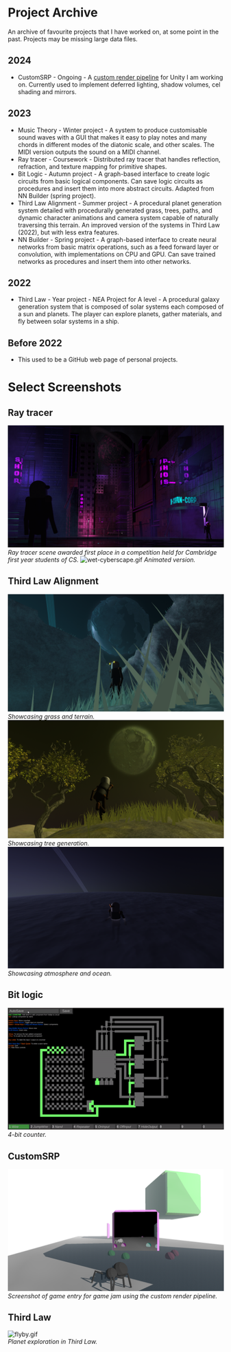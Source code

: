 # Project Archive
An archive of favourite projects that I have worked on, at some point in the past. Projects may be missing large data files.

## 2024
- CustomSRP - Ongoing - A [custom render pipeline](https://docs.unity3d.com/Manual/srp-custom.html) for Unity I am working on. Currently used to implement deferred lighting, shadow volumes, cel shading and mirrors.

## 2023
- Music Theory - Winter project - A system to produce customisable sound waves with a GUI that makes it easy to play notes and many chords in different modes of the diatonic scale, and other scales. The MIDI version outputs the sound on a MIDI channel.
- Ray tracer - Coursework - Distributed ray tracer that handles reflection, refraction, and texture mapping for primitive shapes.
- Bit Logic - Autumn project - A graph-based interface to create logic circuits from basic logical components. Can save logic circuits as procedures and insert them into more abstract circuits. Adapted from NN Builder (spring project).
- Third Law Alignment - Summer project - A procedural planet generation system detailed with procedurally generated grass, trees, paths, and dynamic character animations and camera system capable of naturally traversing this terrain. An improved version of the systems in Third Law (2022), but with less extra features.
- NN Builder - Spring project - A graph-based interface to create neural networks from basic matrix operations, such as a feed forward layer or convolution, with implementations on CPU and GPU. Can save trained networks as procedures and insert them into other networks.

## 2022
- Third Law - Year project - NEA Project for A level - A procedural galaxy generation system that is composed of solar systems each composed of a sun and planets. The player can explore planets, gather materials, and fly between solar systems in a ship.

## Before 2022
- This used to be a GitHub web page of personal projects.

# Select Screenshots

## Ray tracer

![wet-cyberscape.png](wet-cyberscape.png)
*Ray tracer scene awarded first place in a competition held for Cambridge first year students of CS.*
![wet-cyberscape.gif](wet-cyberscape.gif)
*Animated version.*

## Third Law Alignment

![wedge.png](wedge.png)
*Showcasing grass and terrain.*
![journey.png](journey.png)
*Showcasing tree generation.*
![sunrise.png](sunrise.png)
*Showcasing atmosphere and ocean.*

## Bit logic

![counter.gif](counter.gif)<br/>
*4-bit counter.*

## CustomSRP

![mirrorshade.png](mirrorshade.png)
*Screenshot of game entry for game jam using the custom render pipeline.*

## Third Law

![flyby.gif](flyby.gif)<br/>
*Planet exploration in Third Law.*

